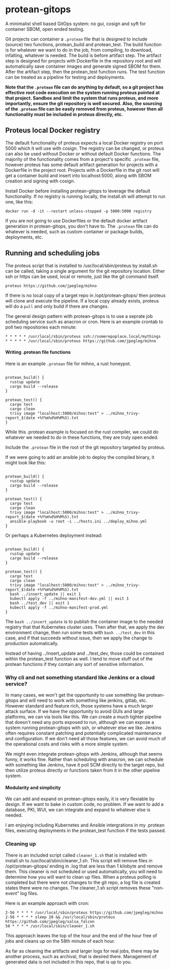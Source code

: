 # protean-gitops
A minimalist shell based GitOps system: no gui, cosign and syft for container SBOM, open ended testing.

Git projects can container a `.protean` file that is designed to include (source) two functions, protean_build and protean_test. The build function is for whatever we want to do in the job, from compiling, to download, infalting, whatever is needed. The build is before artifact step. The artifact step is designed for projects with Dockerfile in the repository root and will automatically save container images and generate signed SBOM for them. After the artifact step, then the protean_test function runs. The test function can be treated as a pipeline for testing and deployments.

<b>Note that the `.protean` file can do anything by default, so a git project has effective root code execution on the system running proteus pointed at that project. Sandbox and limit the system that runs proteus, and more importantly, ensure the git repository is well secured. Also, the sourcing of the `.protean` file can be easily removed from proteus, however then all functionality must be included in proteus directly, etc.</b>

## Proteus local Docker registry

The default functionality of proteus expects a local Docker registry on port 5000 which it will use with cosign. The registry can be changed, or proteus can also be used without Docker or without default Docker functions. The majority of the functionality comes from a project's specific `.protean` file, however proteus has some default artifact generation for projects with a Dockerfile in the project root.
Projects with a Dockerfile in the git root will get a container build and insert into localhost:5000, along with SBOM creation and signing with cosign. 

Install Docker before installing protean-gitops to leverage the default functionality. If no registry is running locally, the install.sh will attempt to run one, like this:

```
docker run -d -it --restart unless-stopped -p 5000:5000 registry
```

If you are not going to use Dockerfiles or the default docker artifact generation in protean-gitops, you don't have to. The `.protean` file can do whatever is needed, such as custom container or package builds, deployments, etc.


## Running and scheduling jobs

The proteus script that is installed to /usr/local/sbin/proteus by install.sh can be called, taking a single argument for the git repository location. Either ssh or https can be used, local or remote, just like the git command itself.

```
proteus https://github.com/jpegleg/mihno
```
If there is no local copy of a target repo in /opt/protean-gitops/ then proteus will clone and execute the pipeline. If a local copy already exists, proteus will do a `pull` and only build if there are changes.

The general design pattern with protean-gitops is to use a seprate job scheduling service such as anacron or cron. Here is an example crontab to poll two repositories each minute:

```
* * * * * /usr/local/sbin/proteus ssh://somerepoplace.local/mythings
* * * * * /usr/local/sbin/proteus https://github.com/jpegleg/mihno
```

#### Writing .protean file functions

Here is an example `.protean` file for mihno, a rust honeypot.

```

protean_build() {
  rustup update
  cargo build --release
}

protean_test() {
  cargo test
  cargo clean
  trivy image "localhost:5000/mihno:test" > ../mihno_trivy-report_$(date +%Y%m%d%H%M%S).txt
}

```

While this .protean example is focused on the rust compiler, we could do whatever we needed to do in these functions, they are truly open ended.

Include the `.protean` file in the root of the git repository targeted by proteus.

If we were going to add an ansible job to deploy the compiled binary, it might look like this:


```

protean_build() {
  rustup update
  cargo build --release
}

protean_test() {
  cargo test
  cargo clean
  trivy image "localhost:5000/mihno:test" > ../mihno_trivy-report_$(date +%Y%m%d%H%M%S).txt
  ansible-playbook -u root -i ../hosts.ini ../deploy_mihno.yml
}

```

Or perhaps a Kubernetes deployment instead:


```

protean_build() {
  rustup update
  cargo build --release
}

protean_test() {
  cargo test
  cargo clean
  trivy image "localhost:5000/mihno:test" > ../mihno_trivy-report_$(date +%Y%m%d%H%M%S).txt
  bash ../insert_update || exit 1
  kubectl apply -f ../mihno-manifest-dev.yml || exit 1
  bash ../test_dev || exit 1
  kubectl apply -f ../mihno-manifest-prod.yml 
}

```

The `bash ../insert_update` is to publish the container image to the needed registry that that Kubernetes cluster uses. Then after that, we apply the dev environment change, then run some tests with `bash ../test_dev` in this case, and if that succeeds without issue, then we apply the change to production automatically.

Instead of having ../insert_update and ../test_dev, those could be contained within the protean_test function as well. I tend to move stuff out of the protean functions if they contain any sort of sensitive information.

### Why cli and not something standard like Jenkins or a cloud service?

In many cases, we won't get the opportunity to use something like protean-gitops and will need to work with something like jenkins, gitlab, etc. However standard and feature rich, those systems have a much larger attack surface. If we have the opportunity to avoid GUIs and large platforms, we can via tools like this. We can create a much tighter pipeline that doesn't need any ports exposed to run, although we can expose a system running protean-gitops with ssh, or whatever else we like. Jenkins often requires constant patching and potentially complicated maintenance and configuration. If we don't need all those features, we can avoid much of the operational costs and risks with a more simple system.

We might even integrate protean-gitops with Jenkins, although that seems funny, it works fine. Rather than scheduling with anacron, we can schedule with something like Jenkins, have it poll SCM directly to the target repo, but then utilize proteus directly or functions taken from it in the other pipeline system.

#### Modularity and simplicity

We can add and expand on protean-gitops easily, it is very flexiable by design. If we want to bake in custom code, no problem. If we want to add a database, PKI, WUI, we can integrate and expand to whatever else is needed.

I am enjoying including Kubernetes and Ansible intergrations in my .protean files, executing deployments in the protean_test function if the tests passed.

### Cleaning up

There is an included script called `cleaner_1.sh` that is installed with install.sh to /usr/local/sbin/cleaner_1.sh. This script will remove files in /opt/protean-gitops/ ending in .log that are less than 1 kilobyte and remove them. This cleaner is not scheduled or used automatically, you will need to determine how you will want to clean up files. When a proteus polling is completed but there were not changes to the git repo, a log file is created states there were no changes. The cleaner_1.sh script removes these "non-event" log files.

Here is an example approach with cron:

```
2-56 * * * * /usr/local/sbin/proteus https://github.com/jpegleg/mihno
2-56 * * * * sleep 20 && /usr/local/sbin/proteus https://github.com/jpegleg/salsa_falcon
58 * * * * /usr/local/sbin/cleaner_1.sh
```
This approach leaves the top of the hour and the end of the hour free of jobs and cleans up on the 58th minute of each hour.

As far as cleaning the artifacts and larger logs for real jobs, there may be another process, such as archival, that is desired there. Management of generated data is not included in this repo, that is up to you.
